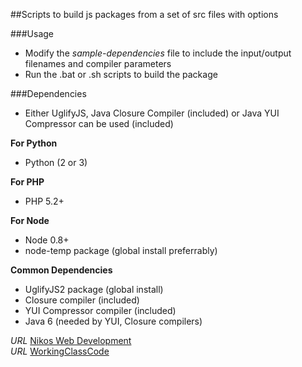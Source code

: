 ##Scripts to build js packages from a set of src files with options

###Usage

* Modify the *sample-dependencies* file to include the input/output filenames and compiler parameters
* Run the .bat or .sh scripts to build the package

###Dependencies

* Either UglifyJS, Java Closure Compiler (included) or Java YUI Compressor can be used (included)

__For Python__
* Python (2 or 3)

__For PHP__
* PHP 5.2+

__For Node__
* Node 0.8+
* node-temp package (global install preferrably)

__Common Dependencies__
* UglifyJS2 package (global install)
* Closure compiler (included)
* YUI Compressor compiler (included)
* Java 6 (needed by YUI, Closure compilers)


*URL* [Nikos Web Development](http://nikos-web-development.netai.net/ "Nikos Web Development")  
*URL* [WorkingClassCode](http://workingclasscode.uphero.com/ "Working Class Code")  


